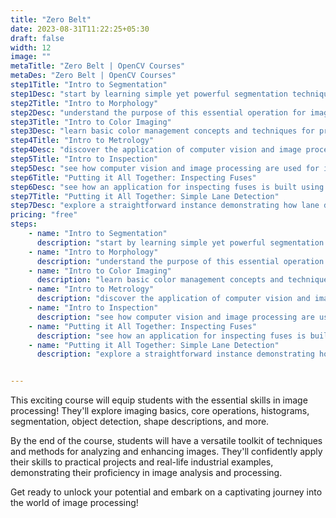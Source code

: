 ```yaml
---
title: "Zero Belt"
date: 2023-08-31T11:22:25+05:30
draft: false
width: 12
image: ""
metaTitle: "Zero Belt | OpenCV Courses"
metaDes: "Zero Belt | OpenCV Courses"
step1Title: "Intro to Segmentation"
step1Desc: "start by learning simple yet powerful segmentation techniques as the initial step in processing images."
step2Title: "Intro to Morphology"
step2Desc: "understand the purpose of this essential operation for image processing."
step3Title: "Intro to Color Imaging"
step3Desc: "learn basic color management concepts and techniques for processing color images."
step4Title: "Intro to Metrology"
step4Desc: "discover the application of computer vision and image processing in achieving accurate measurements and characterization."
step5Title: "Intro to Inspection"
step5Desc: "see how computer vision and image processing are used for inspection in manufacturing."
step6Title: "Putting it All Together: Inspecting Fuses"
step6Desc: "see how an application for inspecting fuses is built using concepts from previous videos."
step7Title: "Putting it All Together: Simple Lane Detection"
step7Desc: "explore a straightforward instance demonstrating how lane detection might function, drawing on principles introduced from previous videos."
pricing: "free"
steps: 
    - name: "Intro to Segmentation"
      description: "start by learning simple yet powerful segmentation techniques as the initial step in processing images."
    - name: "Intro to Morphology"
      description: "understand the purpose of this essential operation for image processing."
    - name: "Intro to Color Imaging"
      description: "learn basic color management concepts and techniques for processing color images."
    - name: "Intro to Metrology"
      description: "discover the application of computer vision and image processing in achieving accurate measurements and characterization."
    - name: "Intro to Inspection"
      description: "see how computer vision and image processing are used for inspection in manufacturing."
    - name: "Putting it All Together: Inspecting Fuses"
      description: "see how an application for inspecting fuses is built using concepts from previous videos."
    - name: "Putting it All Together: Simple Lane Detection"
      description: "explore a straightforward instance demonstrating how lane detection might function, drawing on principles introduced from previous videos."


---
```


This exciting course will equip students with the essential skills
in image processing! They'll explore imaging basics, core
operations, histograms, segmentation, object detection, shape
descriptions, and more.
          
By the end of the course, students will have a versatile toolkit of
techniques and methods for analyzing and enhancing images. They'll
confidently apply their skills to practical projects and real-life
industrial examples, demonstrating their proficiency in image
analysis and processing.
         
Get ready to unlock your potential and embark on a captivating
journey into the world of image processing!




